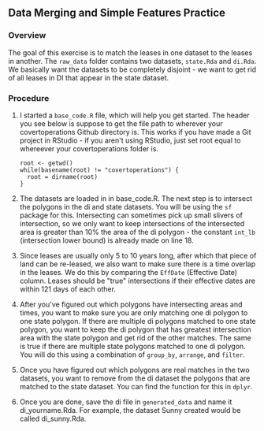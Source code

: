 ## Data Merging and Simple Features Practice

### Overview

The goal of this exercise is to match the leases in one dataset to the leases in another. The `raw_data` folder contains two datasets, `state.Rda` and `di.Rda`. We basically want the datasets to be completely disjoint - we want to get rid of all leases in DI that appear in the state dataset. 

### Procedure 

1. I started a `base_code.R` file, which will help you get started. The header you see below is suppose to get the file path to wherever your covertoperations Github directory is. This works if you have made a Git project in RStudio - if you aren't using RStudio, just set root equal to whereever your covertoperations folder is.

    ```
    root <- getwd()
    while(basename(root) != "covertoperations") {
      root = dirname(root)
    }
    ```
2. The datasets are loaded in in base_code.R. The next step is to intersect the polygons in the di and state datasets. You will be using the `sf` package for this. Intersecting can sometimes pick up small slivers of intersection, so we only want to keep intersections of the intersected area is greater than 10% the area of the di polygon - the constant `int_lb` (intersection lower bound) is already made on line 18. 
3. Since leases are usually only 5 to 10 years long, after which that piece of land can be re-leased, we also want to make sure there is a time overlap in the leases. We do this by comparing the `EffDate` (Effective Date) column. Leases should be "true" intersections if their effective dates are within 121 days of each other. 
4. After you've figured out which polygons have intersecting areas and times, you want to make sure you are only matching one di polygon to one state polygon. If there are multiple di polygons matched to one state polygon, you want to keep the di polygon that has greatest intersection area with the state polygon and get rid of the other matches. The same is true if there are multiple state polygons matched to one di polygon. You will do this using a combination of `group_by`, `arrange`, and `filter`. 
5. Once you have figured out which polygons are real matches in the two datasets, you want to remove from the di dataset the polygons that are matched to the state dataset. You can find the function for this in `dplyr`. 
6. Once you are done, save the di file in `generated_data` and name it di_yourname.Rda. For example, the dataset Sunny created would be called di_sunny.Rda. 
